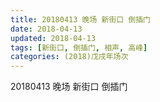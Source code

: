 ```yaml
---
title: 20180413 晚场 新街口 倒插门
date: 2018-04-13
updated: 2018-04-13
tags: [新街口, 倒插门, 相声, 高峰]
categories: (2018)戊戌年场次 
---
```

20180413 晚场 新街口 倒插门
